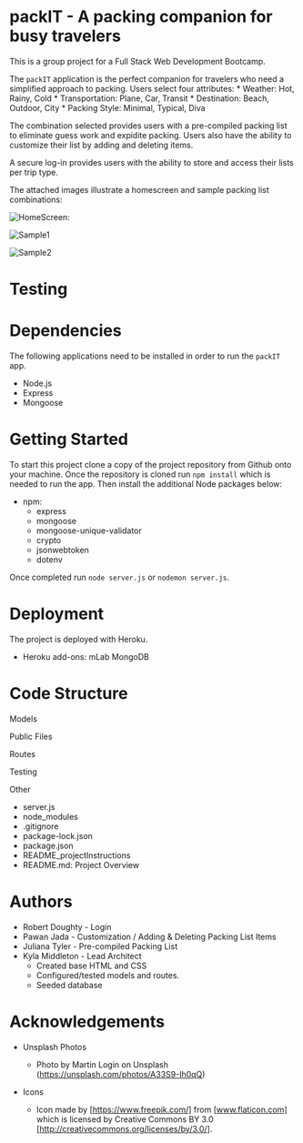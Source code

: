 # packIT - A packing companion for busy travelers
This is a group project for a Full Stack Web Development Bootcamp. 

The `packIT` application is the perfect companion for travelers who need a simplified approach to packing.  Users select four attributes:
    * Weather:  Hot, Rainy, Cold
    * Transportation: Plane, Car, Transit
    * Destination: Beach, Outdoor, City
    * Packing Style: Minimal, Typical, Diva

The combination selected provides users with a pre-compiled packing list to eliminate guess work and expidite packing.  Users also have the ability to customize their list by adding and deleting items.

A secure log-in provides users with the ability to store and access their lists per trip type.   

The attached images illustrate a homescreen and sample packing list combinations: 

![HomeScreen:]()

![Sample1]()

![Sample2]()

# Testing

# Dependencies
The following applications need to be installed in order to run the `packIT` app.
- Node.js
- Express
- Mongoose

# Getting Started
To start this project clone a copy of the project repository from Github onto your machine.  Once the repository is cloned run `npm install` which is needed to run the app.  Then install the additional Node packages below: 

- npm:
    * express
    * mongoose
    * mongoose-unique-validator
    * crypto
    * jsonwebtoken
    * dotenv

Once completed run `node server.js` or `nodemon server.js`.

# Deployment
The project is deployed with Heroku.
- Heroku add-ons:  mLab MongoDB

# Code Structure
Models

Public Files

Routes

Testing

Other
- server.js
- node_modules
- .gitignore
- package-lock.json
- package.json
- README_projectInstructions
- README.md:  Project Overview

# Authors
- Robert Doughty - Login
- Pawan Jada - Customization / Adding & Deleting Packing List Items
- Juliana Tyler - Pre-compiled Packing List
- Kyla Middleton - Lead Architect
    * Created base HTML and CSS
    * Configured/tested models and routes.
    * Seeded database

# Acknowledgements
- Unsplash Photos
    * Photo by Martin Login on Unsplash (https://unsplash.com/photos/A33S9-Ih0qQ)

- Icons
    * Icon made by [https://www.freepik.com/] from [www.flaticon.com] which is licensed by Creative Commons BY 3.0 [http://creativecommons.org/licenses/by/3.0/].